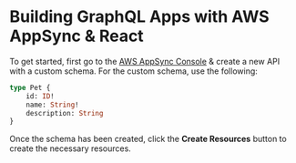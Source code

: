 # Building GraphQL Apps with AWS AppSync & React

To get started, first go to the [AWS AppSync Console](https://console.aws.amazon.com/appsync/home?) & create a new API with a custom schema. For the custom schema, use the following:

```graphql
type Pet {
	id: ID!
	name: String!
	description: String
}
```

Once the schema has been created, click the __Create Resources__ button to create the necessary resources.